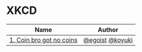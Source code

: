 # XKCD

|Name|Author|
|---|---|
|[1. Coin bro got no coins](./archives/1)|[@egoist][gh-egoist] [@koyuki][gh-koyuki]|

[gh-egoist]: https://github.com/egoist
[gh-koyuki]: https://github.com/koyuki